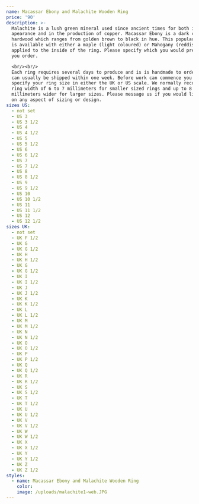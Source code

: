 ```yaml
---
name: Macassar Ebony and Malachite Wooden Ring
price: '90'
description: >-
  Malachite is a lush green mineral used since ancient times for both its
  apearance and in the production of copper. Macassar Ebony is a dark coloured
  hardwood which ranges from golden brown to black in hue. This popular design
  is available with either a maple (light coloured) or Mahogany (reddish) wood
  applied to the inside of the ring. Please specify which you would prefer when
  you order.

  <br/><br/>
  Each ring requires several days to produce and is is handmade to order. Orders
  can usually be shipped within one week. Before work can commence you must
  specify your ring size in either the UK or US scale. We normally recommend a
  ring width of 6 to 7 millimeters for smaller sized rings and up to 8
  millimeters wider for larger sizes. Please message us if you would like advice
  on any aspect of sizing or design.
sizes US:
  - not set
  - US 3
  - US 3 1/2
  - US 4
  - US 4 1/2
  - US 5
  - US 5 1/2
  - US 6
  - US 6 1/2
  - US 7
  - US 7 1/2
  - US 8
  - US 8 1/2
  - US 9
  - US 9 1/2
  - US 10
  - US 10 1/2
  - US 11
  - US 11 1/2
  - US 12
  - US 12 1/2
sizes UK:
  - not set
  - UK F 1/2
  - UK G
  - UK G 1/2
  - UK H
  - UK H 1/2
  - UK G
  - UK G 1/2
  - UK I
  - UK I 1/2
  - UK J
  - UK J 1/2
  - UK K
  - UK K 1/2
  - UK L
  - UK L 1/2
  - UK M
  - UK M 1/2
  - UK N
  - UK N 1/2
  - UK O
  - UK O 1/2
  - UK P
  - UK P 1/2
  - UK Q
  - UK Q 1/2
  - UK R
  - UK R 1/2
  - UK S
  - UK S 1/2
  - UK T
  - UK T 1/2
  - UK U
  - UK U 1/2
  - UK V
  - UK V 1/2
  - UK W
  - UK W 1/2
  - UK X
  - UK X 1/2
  - UK Y
  - UK Y 1/2
  - UK Z
  - UK Z 1/2
styles:
  - name: Macassar Ebony and Malachite Wooden Ring
    color:
    image: /uploads/malachite1-web.JPG
---
```



